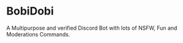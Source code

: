 # BobiDobi
A Multipurpose and verified Discord Bot with lots of NSFW, Fun and Moderations Commands. 
